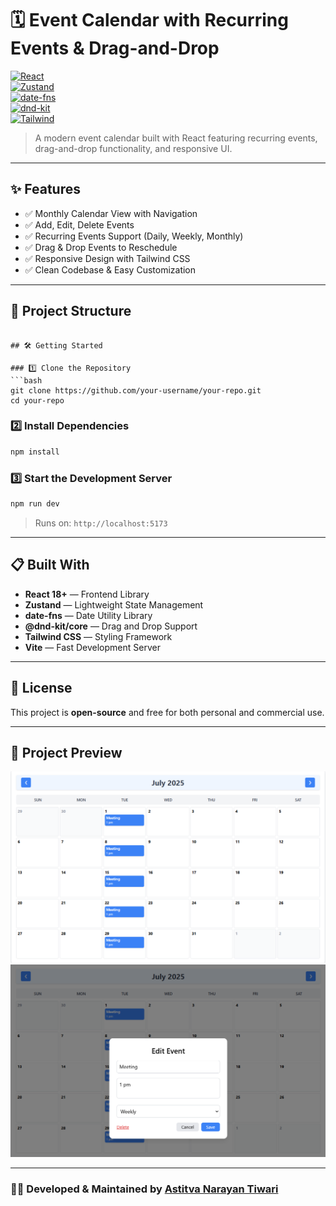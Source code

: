 # 🗓️ Event Calendar with Recurring Events & Drag-and-Drop  

[![React](https://img.shields.io/badge/React-18+-61DAFB?logo=react)](https://react.dev/)  
[![Zustand](https://img.shields.io/badge/Zustand-State%20Management-000000)](https://zustand-demo.pmnd.rs/)  
[![date-fns](https://img.shields.io/badge/date--fns-Date%20Handling-007ACC)](https://date-fns.org/)  
[![dnd-kit](https://img.shields.io/badge/DnD--Kit-Drag%20%26%20Drop-FF8C00)](https://dndkit.com/)  
[![Tailwind](https://img.shields.io/badge/Tailwind-CSS-38B2AC?logo=tailwindcss)](https://tailwindcss.com/)  

> A modern event calendar built with React featuring recurring events, drag-and-drop functionality, and responsive UI.  

---

## ✨ Features
- ✅ Monthly Calendar View with Navigation  
- ✅ Add, Edit, Delete Events  
- ✅ Recurring Events Support (Daily, Weekly, Monthly)  
- ✅ Drag & Drop Events to Reschedule  
- ✅ Responsive Design with Tailwind CSS  
- ✅ Clean Codebase & Easy Customization  

---

## 📂 Project Structure
```

## 🛠️ Getting Started  

### 1️⃣ Clone the Repository
```bash
git clone https://github.com/your-username/your-repo.git
cd your-repo
```

### 2️⃣ Install Dependencies  
```bash
npm install
```

### 3️⃣ Start the Development Server  
```bash
npm run dev
```
> Runs on: `http://localhost:5173`  

---

## 📋 Built With  
- **React 18+** — Frontend Library  
- **Zustand** — Lightweight State Management  
- **date-fns** — Date Utility Library  
- **@dnd-kit/core** — Drag and Drop Support  
- **Tailwind CSS** — Styling Framework  
- **Vite** — Fast Development Server  

---

## 📄 License  
This project is **open-source** and free for both personal and commercial use.  

---
## 📸 Project Preview

![Event Calendar Preview](./assets/Screenshot-1.png)
![Event Calendar Preview with Edit option](./assets/Screenshot-2.png)

---

### 👨‍💻 Developed & Maintained by [Astitva Narayan Tiwari](https://github.com/astitvanarayan17)
